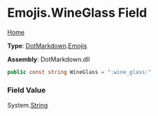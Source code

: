 # Emojis\.WineGlass Field

[Home](../../../README.md)

**Type**: [DotMarkdown](../../README.md)\.[Emojis](../README.md)

**Assembly**: DotMarkdown\.dll

```csharp
public const string WineGlass = ":wine_glass:"
```

### Field Value

System\.[String](https://docs.microsoft.com/en-us/dotnet/api/system.string)